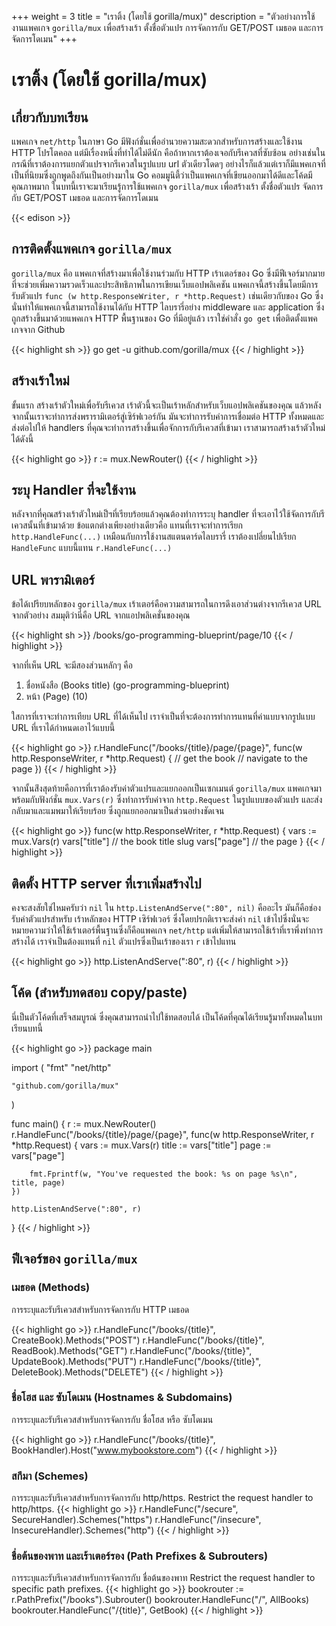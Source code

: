 +++
weight = 3
title = "เราติ้ง (โดยใช้ gorilla/mux)"
description = "ตัวอย่างการใช้งานแพคเกจ `gorilla/mux` เพื่อสร้างเร้า ตั้งชื่อตัวแปร การจัดการกับ GET/POST เมธอด และการจัดการโดเมน"
+++

# เราติ้ง (โดยใช้ gorilla/mux)

## เกี่ยวกับบทเรียน
แพคเกจ `net/http` ในภาษา Go มีฟังก์ชั่นเพื่ออำนวยความสะดวกสำหรับการสร้างและใช้งาน HTTP โปรโตคอล
แต่มีเรื่องหนึ่งที่ทำได้ไม่ดีนัก คือถ้าหากเราต้องเจอกับรีเควสที่ซับซ้อน
อย่างเช่นในกรณีที่เราต้องการแยกตัวแปรจากรีเควสในรูปแบบ url ตัวเดียวโดดๆ
อย่างไรก็แล้วแต่เราก็มีแพคเกจที่เป็นที่นิยมซึ่งถูกพูดถึงกันเป็นอย่างมาใน
Go คอมมูนิตี้ว่าเป็นแพคเกจที่เขียนออกมาได้ดีและโค้ดมีคุณภาพมาก
ในบทนี้เราจะมาเรียนรู้การใช้แพคเกจ `gorilla/mux` เพื่อสร้างเร้า ตั้งชื่อตัวแปร จัดการกับ GET/POST เมธอด และการจัดการโดเมน

{{< edison >}}

## การติดตั้งแพคเกจ `gorilla/mux`
`gorilla/mux` คือ แพคเกจที่สร้างมาเพื่อใช้งานร่วมกับ HTTP เร้าเตอร์ของ Go ซึ่งมีฟีเจอร์มากมายที่จะช่วยเพิ่มความรวดเร็วและประสิทธิภาพในการเขียนเว็บแอปพลิเคชัน
แพคเกจนี้สร้างขึ้นโดยมีการรับตัวแปร `func (w http.ResponseWriter, r *http.Request)` เช่นเดียวกับของ Go ซึ่งนั่นทำให้แพคเกจนี้สามารถใช้งานได้กับ HTTP ไลบรารี่อย่าง middleware และ application ซึ่งถูกสร้างขึ้นมาด้วยแพคเกจ HTTP พื้นฐานของ Go ที่มีอยู่แล้ว เราใช่คำสั่ง `go get` เพื่อติดตั้งแพคเกจจาก Github

{{< highlight sh >}}
go get -u github.com/gorilla/mux
{{< / highlight >}}

## สร้างเร้าใหม่
ขั้นแรก สร้างเร้าตัวใหม่เพื่อรับรีเควส
เร้าตัวนี้จะเป็นเร้าหลักสำหรับเว็บแอปพลิเคชันของคุณ
แล้วหลังจากนั้นเราจะทำการส่งพรารามิเตอร์สู่เซิร์ฟเวอร์กัน
มันจะทำการรับค่าการเชื่อมต่อ HTTP ทั้งหมดและส่งต่อไปให้ handlers ที่คุณจะทำการสร้างขึ้นเพื่อจักการกับรีเควสที่เข้ามา
เราสามารถสร้างเร้าตัวใหม่ได้ดังนี้

{{< highlight go >}}
r := mux.NewRouter()
{{< / highlight >}}

## ระบุ Handler ที่จะใช้งาน
หลังจากที่คุณสร้างเร้าตัวใหม่เป็ฯที่เรียบร้อยแล้วคุณต้องทำการระบุ handler ที่จะเอาไว้ใช้จัดการกับรีเควสนั้นที่เข้ามาด้วย
ข้อแตกต่างเพียงอย่างเดียวคือ แทนที่เราจะทำการเรียก `http.HandleFunc(...)` เหมือนกับการใช้งานสแตนดาร์ดไลบรารี่ เราต้องเปลี่ยนไปเรียก `HandleFunc` แบบนี้แทน `r.HandleFunc(...)`

## URL พารามิเตอร์
ข้อได้เปรียบหลักของ `gorilla/mux` เร้าเตอร์คือความสามารถในการดึงเอาส่วนต่างจากรีเควส URL จากตัวอย่าง สมมุติว่านี่คือ URL จากแอปพลิเคชั่นของคุณ

{{< highlight sh >}}
/books/go-programming-blueprint/page/10
{{< / highlight >}}

จากที่เห็น ​URL จะมีสองส่วนหลักๆ คือ

1. ชื่อหนังสือ (Books title) (go-programming-blueprint)
2. หน้า (Page) (10)

ใสการที่เราจะทำการเทียบ URL ที่ได้เห็นไป เราจำเป็นที่จะต้องการทำการแทนที่ค่าแบบจากรูปแบบ URL ที่เราได้กำหนดเอาไว้แบบนี้

{{< highlight go >}}
r.HandleFunc("/books/{title}/page/{page}", func(w http.ResponseWriter, r *http.Request) {
	// get the book
	// navigate to the page
})
{{< / highlight >}}

จากนั้นส่ิงสุดท้ายคือการที่เราต้องรับค่าตัวแปรและแยกออกเป็นเซกเมนต์
`gorilla/mux` แพคเกจมาพร้อมกับฟังก์ชั่น `mux.Vars(r)` ซึ่งทำการรับค่าจาก `http.Request` ในรูปแบบของตัวแปร และส่งกลับมาและแมพมาให้เรียบร้อย ซึ่งถูกแยกออกมาเป็นส่วนอย่างชัดเจน

{{< highlight go >}}
func(w http.ResponseWriter, r *http.Request) {
	vars := mux.Vars(r)
	vars["title"] // the book title slug
	vars["page"] // the page
}
{{< / highlight >}}

## ติดตั้ง HTTP server ที่เราเพิ่มสร้างไป
คงจะสงสัยใช่ไหมครับว่า `nil` ใน `http.ListenAndServe(":80", nil)` คืออะไร
มันก็คือช่องรับค่าตัวแปรสำหรับ เร้าหลักของ HTTP เซิร์ฟเวอร์
ซึ่งโดยปรกติเราจะส่งค่า `nil` เข้าไปซึ่งนั่นจะหมายความว่าให้ใช้เร้าเตอร์พื้นฐานซึ่งก็คือแพคเกจ `net/http`
แต่เพิ่มให้สามารถใช้เร้าที่เราพึ่งทำการสร้างได้ เราจำเป็นต้องแทนที่ `nil` ตัวแปรซึ่งเป็นเร้าของเรา `r` เข้าไปแทน

{{< highlight go >}}
http.ListenAndServe(":80", r)
{{< / highlight >}}

## โค้ด (สำหรับทดสอบ copy/paste)
นี่เป็นตัวโค้ดที่เสร็จสมบูรณ์ ซึ่งคุณสามารถนำไปใช้ทดสอบได้ เป็นโค้ดที่คุณได้เรียนรู้มาทั้งหมดในบทเรียนบทนี้

{{< highlight go >}}
package main

import (
	"fmt"
	"net/http"

	"github.com/gorilla/mux"
)

func main() {
	r := mux.NewRouter()
	r.HandleFunc("/books/{title}/page/{page}", func(w http.ResponseWriter, r *http.Request) {
		vars := mux.Vars(r)
		title := vars["title"]
		page := vars["page"]

		fmt.Fprintf(w, "You've requested the book: %s on page %s\n", title, page)
	})

	http.ListenAndServe(":80", r)
}
{{< / highlight >}}

## ฟีเจอร์ของ `gorilla/mux`

### เมธอด (Methods)
การระบุและรับรีเควสสำหรับการจัดการกับ  HTTP เมธอด

{{< highlight go >}}
r.HandleFunc("/books/{title}", CreateBook).Methods("POST")
r.HandleFunc("/books/{title}", ReadBook).Methods("GET")
r.HandleFunc("/books/{title}", UpdateBook).Methods("PUT")
r.HandleFunc("/books/{title}", DeleteBook).Methods("DELETE")
{{< / highlight >}}

### ชื่อโฮส และ ซับโดเมน (Hostnames & Subdomains)
การระบุและรับรีเควสสำหรับการจัดการกับ ชื่อโฮส หรือ ซับโดเมน

{{< highlight go >}}
r.HandleFunc("/books/{title}", BookHandler).Host("www.mybookstore.com")
{{< / highlight >}}

### สกีมา (Schemes)
การระบุและรับรีเควสสำหรับการจัดการกับ http/https.
Restrict the request handler to http/https.
{{< highlight go >}}
r.HandleFunc("/secure", SecureHandler).Schemes("https")
r.HandleFunc("/insecure", InsecureHandler).Schemes("http")
{{< / highlight >}}

### ชื่อต้นของพาท และเร้าเตอร์รอง (Path Prefixes & Subrouters)
การระบุและรับรีเควสสำหรับการจัดการกับ ชื่อต้นของพาท
Restrict the request handler to specific path prefixes.
{{< highlight go >}}
bookrouter := r.PathPrefix("/books").Subrouter()
bookrouter.HandleFunc("/", AllBooks)
bookrouter.HandleFunc("/{title}", GetBook)
{{< / highlight >}}
